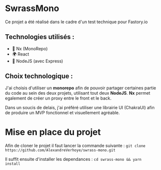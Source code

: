 # SwrassMono

Ce projet a été réalisé dans le cadre d'un test technique pour Fastory.io

## Technologies utilisés :

- 🔗 Nx (MonoRepo)
- 🌍 React
- 💽 NodeJS (avec Express)

## Choix technologique :

J'ai choisis d'utiliser un **monorepo** afin de pouvoir partager certaines partie du code au sein des deux projets, utilisant tout deux **NodeJS**. **Nx** permet egalement de créer un proxy entre le front et le back.

Dans un soucis de delais, j'ai préféré utiliser une librairie UI (ChakraUI) afin de produire un MVP fonctionnel et visuellement agréable.

# Mise en place du projet

Afin de cloner le projet il faut lancer la commande suivante :
`git clone https://github.com/AlexandreVerhoye/swrass-mono.git`

Il suffit ensuite d'installer les dependances :
`cd swrass-mono && yarn install`
